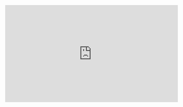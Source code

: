 <iframe width="560" height="315" src="https://youtu.be/7jn2bRWTlzU" frameborder="0" allowfullscreen></iframe>
